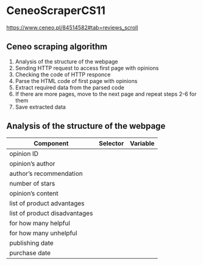 # CeneoScraperCS11
https://www.ceneo.pl/84514582#tab=reviews_scroll

## Ceneo scraping algorithm
1. Analysis of the structure of the webpage
2. Sending HTTP request to access first page with opinions
3. Checking the code of HTTP responce
4. Parse the HTML code of first page with opinions 
5. Extract required data from the parsed code
6. If there are more pages, move to the next page and repeat steps 2-6 for them
7. Save extracted data

## Analysis of the structure of the webpage
|Component|Selector|Variable|
|---------|--------|--------|
|opinion ID| | |
|opinion’s author| | |
|author’s recommendation| | |
|number of stars| | |
|opinion’s content| | |
|list of product advantages| | |
|list of product disadvantages| | |
|for how many helpful| | |
|for how many unhelpful| | |
|publishing date| | |
|purchase date| | | 